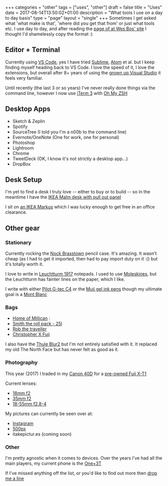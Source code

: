 +++
categories = "other"
tags = ["uses", "other"]
draft = false
title = "Uses"
date = 2017-08-14T13:50:02+01:00
description = "What tools I use on a day to day basis"
type = "page"
layout = "single"
+++
Sometimes I get asked what 'what make is that', 'where did you get that from' or just what tools etc. I use day to day, and after reading the [page of at Wes Bos' site](http://wesbos.com/uses) I thought I'd shamelessly copy the format :)

## Editor + Terminal
Currently using [VS Code](https://code.visualstudio.com/), yes I have tried [Sublime](https://www.sublimetext.com/3), [Atom](https://atom.io/) et al. but I keep finding myself heading back to VS Code. I love the speed of it, I love the extensions, but overall after 8+ years of using the [grown up Visual Studio](https://www.visualstudio.com/) it feels very familiar.

Until recently (the last 3 or so years) I've never really done things via the command line, however I now use [iTerm 3](https://www.iterm2.com/version3.html) with [Oh My ZSH](http://ohmyz.sh/)

## Desktop Apps

* Sketch & Zeplin
* Spotify
* SourceTree (I told you I'm a n00b to the command line)
* Evernote/OneNote (One for work, one for personal)
* Photoshop
* Lightroom
* Chrome
* TweetDeck (OK, I know it's not strictly a desktop app...)
* DropBox

## Desk Setup
I'm yet to find a desk I truly love -- either to buy or to build -- so in the meantime I have the [IKEA Malm desk with pull out panel](http://www.ikea.com/gb/en/products/desks/desk-computer-desks/malm-desk-with-pull-out-panel-oak-veneer-art-00214181/)

I sit on [an IKEA Markus](http://www.ikea.com/gb/en/products/chairs-stools-benches/office-chairs/markus-swivel-chair-glose-black-art-20103101/) which I was lucky enough to get free in an office clearance.

## Other gear

### Stationary
Currently rocking the [Nock Brasstown](http://nockco.com/cases/brasstown) pencil case. It's amazing. It wasn't cheap (as I had to get it imported, then had to pay import duty on it :() but it's totally worth it.

I love to write in [Leuchtturm 1917](https://www.leuchtturm1917.co.uk/notebooks/) notepads. I used to use [Moleskines](http://www.moleskine.com/gb/), but the Leuchtturm has fainter lines on the paper, which I like.

I write with either [Pilot G-tec C4](https://www.amazon.co.uk/Pilot-Microtip-Rollerball-Black-Pack/dp/B008LUQX9S) or the [Muji gel ink pens](https://www.muji.eu/pages/online.asp?Sec=13&Sub=52) though my ultimate goal is a [Mont Blanc](http://www.montblanc.com/en-gb/home.html)

### Bags

* [Home of Millican](https://www.homeofmillican.com/) :
 * [Smith the roll pack - 25l](https://www.homeofmillican.com/collections/maverick-collection/products/the-mavericks-smith-the-roll-pack-25l-slate#product)
 * [Rob the traveller](https://vimeo.com/47250849)
 * [Christopher X Fuji](https://www.amazon.co.uk/d/Camera-Photo/Fujifilm-Millican-Christopher-Antique-Bronze-large-insert/B00NHOKON4)

I also have the [Thule Blur2](https://www.thule.com/en-gb/gb/backpacks/laptop-backpacks/thule-enroute-blur-2-_-3203402) but I'm not entirely satisfied with it. It replaced my old The North Face but has never felt as good as it.

### Photography
This year (2017) I traded in my [Canon 40D](hhttps://en.wikipedia.org/wiki/Canon_EOS_40D) for a [pre-owned Fuji X-T1](http://www.fujifilm.com/products/digital_cameras/x/fujifilm_x_t1/)

Current lenses:

* [18mm f2](http://www.fujifilm.com/products/digital_cameras/x/fujinon_lens_xf18mmf2_r/)
* [35mm f2](http://www.fujifilm.com/products/digital_cameras/x/fujinon_lens_xf35mmf2_r_wr/)
* [18-55mm f2.8-4](http://www.fujifilm.com/products/digital_cameras/x/fujinon_lens_xf18_55mmf28_4_r_lm_ois/)

My pictures can currently be seen over at:

* [Instagram](https://www.instagram.com/_gbbns/)
* [500px](https://500px.com/gbbns)
* itakepictur.es (coming soon)

### Other
I'm pretty agnostic when it comes to devices. Over the years I've had all the main players, my current phone is the [One+3T](https://oneplus.net/uk/3t)

If I've missed anything off the list, or you'd like to find out more then [drop me a line](mailto:chris@gbbns.co) <!--or [AMA](http://)-->
